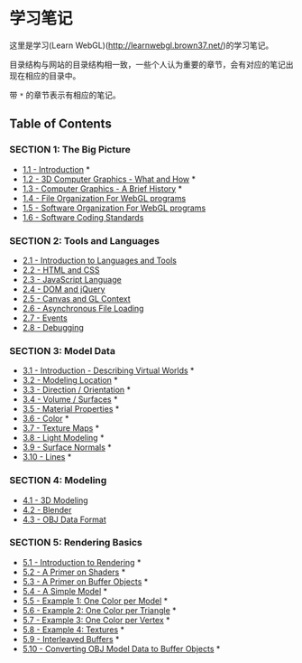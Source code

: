 # 学习笔记

这里是学习(Learn WebGL)(http://learnwebgl.brown37.net/)的学习笔记。

目录结构与网站的目录结构相一致，一些个人认为重要的章节，会有对应的笔记出现在相应的目录中。

带 `*` 的章节表示有相应的笔记。

## Table of Contents

### SECTION 1: The Big Picture
* [1.1 - Introduction](./1_the_big_picture/introduction.md) *
* [1.2 - 3D Computer Graphics - What and How](./1_the_big_picture/3d_rendering.md) *
* [1.3 - Computer Graphics - A Brief History](./1_the_big_picture/webgl_history.md) *
* [1.4 - File Organization For WebGL programs](http://learnwebgl.brown37.net/the_big_picture/file_structure.html)
* [1.5 - Software Organization For WebGL programs](http://learnwebgl.brown37.net/the_big_picture/software_structure.html)
* [1.6 - Software Coding Standards](http://learnwebgl.brown37.net/the_big_picture/coding_standards.html)

### SECTION 2: Tools and Languages
* [2.1 - Introduction to Languages and Tools](./2_tools_and_languages/placeholder.md)
* [2.2 - HTML and CSS](./2_tools_and_languages/placeholder.md)
* [2.3 - JavaScript Language](./2_tools_and_languages/placeholder.md)
* [2.4 - DOM and jQuery](./2_tools_and_languages/placeholder.md)
* [2.5 - Canvas and GL Context](./2_tools_and_languages/placeholder.md)
* [2.6 - Asynchronous File Loading](./2_tools_and_languages/placeholder.md)
* [2.7 - Events](./2_tools_and_languages/placeholder.md)
* [2.8 - Debugging](./2_tools_and_languages/placeholder.md)

### SECTION 3: Model Data
* [3.1 - Introduction - Describing Virtual Worlds](./3_model_data/model_introduction.md) *
* [3.2 - Modeling Location](./3_model_data/model_points.md) *
* [3.3 - Direction / Orientation](./3_model_data/model_direction.md) *
* [3.4 - Volume / Surfaces](./3_model_data/model_volume.md) *
* [3.5 - Material Properties](./3_model_data/model_material_properties.md) *
* [3.6 - Color](./3_model_data/model_color.md) *
* [3.7 - Texture Maps](./3_model_data/model_texture_maps.md) *
* [3.8 - Light Modeling](./3_model_data/model_light_reflection.md) *
* [3.9 - Surface Normals](./3_model_data/model_surface_normals.md) *
* [3.10 - Lines](./3_model_data/model_lines.md) *

### SECTION 4: Modeling
* [4.1 - 3D Modeling](./4_modeling/placeholder.md)
* [4.2 - Blender](./4_modeling/placeholder.md)
* [4.3 - OBJ Data Format](./4_modeling/placeholder.md)

### SECTION 5: Rendering Basics
* [5.1 - Introduction to Rendering](./5_rendering_basics/introduction.md) *
* [5.2 - A Primer on Shaders](./5_rendering_basics/shader_primer.md) *
* [5.3 - A Primer on Buffer Objects](./5_rendering_basics/buffer_object_primer.md) *
* [5.4 - A Simple Model](./5_rendering_basics/simple_model.md) *
* [5.5 - Example 1: One Color per Model](./5_rendering_basics/render_example_01.md) *
* [5.6 - Example 2: One Color per Triangle](./5_rendering_basics/render_example_02.md) *
* [5.7 - Example 3: One Color per Vertex](./5_rendering_basics/render_example_03.md) *
* [5.8 - Example 4: Textures](./5_rendering_basics/render_example_04_textures.md) *
* [5.9 - Interleaved Buffers](./5_rendering_basics/interleaved_buffers.md) *
* [5.10 - Converting OBJ Model Data to Buffer Objects](./5_rendering_basics/obj_to_buffers.md) *